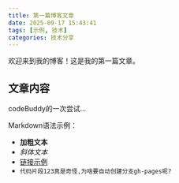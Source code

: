 ```yaml
---
title: 第一篇博客文章
date: 2025-09-17 15:43:41
tags: [示例, 技术]
categories: 技术分享
---
```


欢迎来到我的博客！这是我的第一篇文章。

## 文章内容
codeBuddy的一次尝试...

Markdown语法示例：
- **加粗文本**
- *斜体文本*
- [链接示例](https://example.com)
- `代码片段123真是奇怪,为啥要自动创建分支gh-pages呢?`